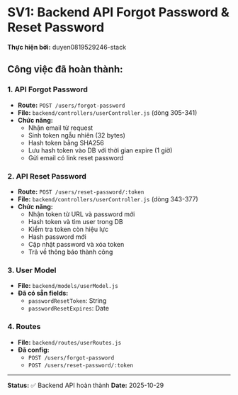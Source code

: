 # SV1: Backend API Forgot Password & Reset Password

**Thực hiện bởi:** duyen0819529246-stack

## Công việc đã hoàn thành:

### 1. API Forgot Password
- **Route:** `POST /users/forgot-password`
- **File:** `backend/controllers/userController.js` (dòng 305-341)
- **Chức năng:**
  - Nhận email từ request
  - Sinh token ngẫu nhiên (32 bytes)
  - Hash token bằng SHA256
  - Lưu hash token vào DB với thời gian expire (1 giờ)
  - Gửi email có link reset password

### 2. API Reset Password
- **Route:** `POST /users/reset-password/:token`
- **File:** `backend/controllers/userController.js` (dòng 343-377)
- **Chức năng:**
  - Nhận token từ URL và password mới
  - Hash token và tìm user trong DB
  - Kiểm tra token còn hiệu lực
  - Hash password mới
  - Cập nhật password và xóa token
  - Trả về thông báo thành công

### 3. User Model
- **File:** `backend/models/userModel.js`
- **Đã có sẵn fields:**
  - `passwordResetToken`: String
  - `passwordResetExpires`: Date

### 4. Routes
- **File:** `backend/routes/userRoutes.js`
- **Đã config:**
  - `POST /users/forgot-password`
  - `POST /users/reset-password/:token`

---

**Status:** ✅ Backend API hoàn thành
**Date:** 2025-10-29

